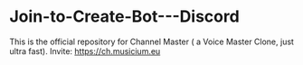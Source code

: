 # Join-to-Create-Bot---Discord
This is the official repository for Channel Master ( a Voice Master Clone, just ultra fast). Invite: https://ch.musicium.eu
